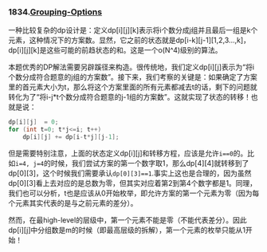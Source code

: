 ### 1834.[Grouping-Options](https://www.lintcode.com/problem/grouping-options/description)

一种比较复杂的dp设计是：定义dp[i][j][k]表示将i个数分成j组并且最后一组是k个元素，这种情况下的方案数。显然，它之前的状态就是dp[i-k][j-1][1,2,3...,k]，dp[i][j][k]是这些可能的前趋状态的和。这是一个o(N^4)级别的算法。

本题优秀的DP解法需要另辟蹊径来构造。很传统地，我们定义dp[i][j]表示为“将i个数分成符合题意的j组的方案数”。接下来，我们考察的关键是：如果确定了方案里的首元素大小为t，那么将这个方案里面的所有元素都减去t的话，剩下的问题就转化为了“将i-j*t个数分成符合题意的j-1组的方案数”。这就实现了状态的转移！也就是说：
```cpp
dp[i][j]  = 0;
for (int t=0; t*j<=i; t++)
    dp[i][j] += dp[i-t*j][j-1];
```
但是需要特别注意，上面的状态定义dp[i][j]和转移方程，应该是允许```i==0```的。比如```i=4, j=4```的时候，我们尝试方案的第一个数字取1，那么dp[4][4]就转移到了dp[0][3]，这个时候我们需要承认```dp[0][3]==1```.事实上这也是合理的，因为虽然dp[0][3]看上去对应的是总数为零，但其实对应着第2到第4个数字都是1。同理，我们也可以分析，t也是应该从0开始枚举，即允许方案的第一个元素为零（因为每个元素其实代表的是与之前元素的差分）。

然而，在最high-level的层级中，第一个元素不能是零（不能代表差分）。因此dp[i][j]中分组数是m的时候（即最高层级的拆解），第一个元素的枚举只能从1开始！


